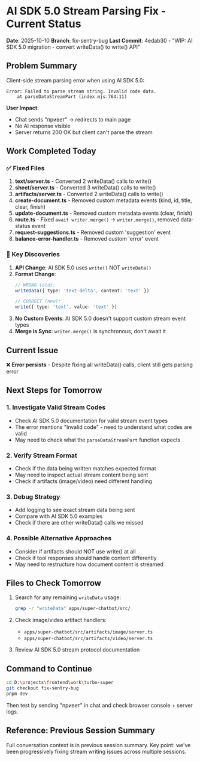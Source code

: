 # AI SDK 5.0 Stream Parsing Fix - Current Status

**Date**: 2025-10-10
**Branch**: fix-sentry-bug
**Last Commit**: 4edab30 - "WIP: AI SDK 5.0 migration - convert writeData() to write() API"

## Problem Summary

Client-side stream parsing error when using AI SDK 5.0:
```
Error: Failed to parse stream string. Invalid code data.
    at parseDataStreamPart (index.mjs:764:11)
```

**User Impact**:
- Chat sends "привет" → redirects to main page
- No AI response visible
- Server returns 200 OK but client can't parse the stream

## Work Completed Today

### ✅ Fixed Files

1. **text/server.ts** - Converted 2 writeData() calls to write()
2. **sheet/server.ts** - Converted 3 writeData() calls to write()
3. **artifacts/server.ts** - Converted 2 writeData() calls to write()
4. **create-document.ts** - Removed custom metadata events (kind, id, title, clear, finish)
5. **update-document.ts** - Removed custom metadata events (clear, finish)
6. **route.ts** - Fixed `await writer.merge()` → `writer.merge()`, removed data-status event
7. **request-suggestions.ts** - Removed custom 'suggestion' event
8. **balance-error-handler.ts** - Removed custom 'error' event

### 📝 Key Discoveries

1. **API Change**: AI SDK 5.0 uses `write()` NOT `writeData()`
2. **Format Change**:
   ```typescript
   // WRONG (old):
   writeData({ type: 'text-delta', content: 'text' })

   // CORRECT (new):
   write({ type: 'text', value: 'text' })
   ```
3. **No Custom Events**: AI SDK 5.0 doesn't support custom stream event types
4. **Merge is Sync**: `writer.merge()` is synchronous, don't await it

## Current Issue

❌ **Error persists** - Despite fixing all writeData() calls, client still gets parsing error

## Next Steps for Tomorrow

### 1. Investigate Valid Stream Codes
- Check AI SDK 5.0 documentation for valid stream event types
- The error mentions "Invalid code" - need to understand what codes are valid
- May need to check what the `parseDataStreamPart` function expects

### 2. Verify Stream Format
- Check if the data being written matches expected format
- May need to inspect actual stream content being sent
- Check if artifacts (image/video) need different handling

### 3. Debug Strategy
- Add logging to see exact stream data being sent
- Compare with AI SDK 5.0 examples
- Check if there are other writeData() calls we missed

### 4. Possible Alternative Approaches
- Consider if artifacts should NOT use write() at all
- Check if tool responses should handle content differently
- May need to restructure how document content is streamed

## Files to Check Tomorrow

1. Search for any remaining `writeData` usage:
   ```bash
   grep -r "writeData" apps/super-chatbot/src/
   ```

2. Check image/video artifact handlers:
   - `apps/super-chatbot/src/artifacts/image/server.ts`
   - `apps/super-chatbot/src/artifacts/video/server.ts`

3. Review AI SDK 5.0 stream protocol documentation

## Command to Continue

```bash
cd D:\projects\frontend\work\turbo-super
git checkout fix-sentry-bug
pnpm dev
```

Then test by sending "привет" in chat and check browser console + server logs.

## Reference: Previous Session Summary

Full conversation context is in previous session summary. Key point: we've been progressively fixing stream writing issues across multiple sessions.

